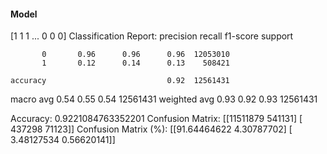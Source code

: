 #### Model
[1 1 1 ... 0 0 0]
Classification Report:
              precision    recall  f1-score   support

           0       0.96      0.96      0.96  12053010
           1       0.12      0.14      0.13    508421

    accuracy                           0.92  12561431
   macro avg       0.54      0.55      0.54  12561431
weighted avg       0.93      0.92      0.93  12561431

Accuracy: 0.9221084763352201
Confusion Matrix:
[[11511879   541131]
 [  437298    71123]]
Confusion Matrix (%):
[[91.64464622  4.30787702]
 [ 3.48127534  0.56620141]]
